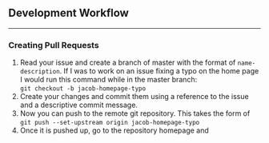 ## Development Workflow
___
### Creating Pull Requests
1. Read your issue and create a branch of master with the format of `name-description`. If I was to work on an issue fixing a typo on the home page I would run this command while in the master branch: <br> `git checkout -b jacob-homepage-typo` <br>
2. Create your changes and commit them using a reference to the issue and a descriptive
commit message.
3. Now you can push to the remote git repository. This takes the form of `git push --set-upstream origin jacob-homepage-typo`
4. Once it is pushed up, go to the repository homepage and
